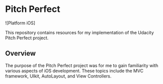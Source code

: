 # Pitch Perfect

![Platform iOS]

This repository contains resources for my implementation of the Udacity Pitch Perfect project.

## Overview

The purpose of the Pitch Perfect project was for me to gain familiarity with various aspects of iOS development. These topics include the MVC framework, UIkit, AutoLayout, and View Controllers.
